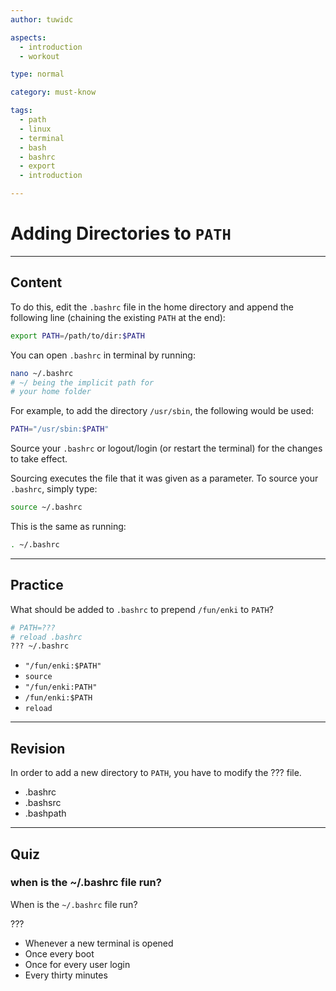 ```yaml
---
author: tuwidc

aspects:
  - introduction
  - workout

type: normal

category: must-know

tags:
  - path
  - linux
  - terminal
  - bash
  - bashrc
  - export
  - introduction

---
```


# Adding Directories to `PATH`

---
## Content

To do this, edit the `.bashrc` file in the home directory and append the following line (chaining the existing `PATH` at the end):

```bash
export PATH=/path/to/dir:$PATH
```

You can open `.bashrc` in terminal by running:

```bash
nano ~/.bashrc
# ~/ being the implicit path for
# your home folder
```

For example, to add the directory `/usr/sbin`, the following would be used:

```bash
PATH="/usr/sbin:$PATH"
```

Source your `.bashrc` or logout/login (or restart the terminal) for the changes to take effect.

Sourcing executes the file that it was given as a parameter. To source your `.bashrc`, simply type:

```bash
source ~/.bashrc
```

This is the same as running:

```bash
. ~/.bashrc
```

---
## Practice

What should be added to `.bashrc` to prepend `/fun/enki`  to `PATH`?

```bash
# PATH=???
# reload .bashrc
??? ~/.bashrc
```

* `"/fun/enki:$PATH"`
* `source`
* `"/fun/enki:PATH"`
* `/fun/enki:$PATH`
* `reload`

---
## Revision

In order to add a new directory to `PATH`, you have to modify the ??? file.

* .bashrc
* .bashsrc
* .bashpath

---
## Quiz 
### when is the ~/.bashrc file run?


When is the `~/.bashrc` file run?

???

* Whenever a new terminal is opened
* Once every boot
* Once for every user login
* Every thirty minutes
